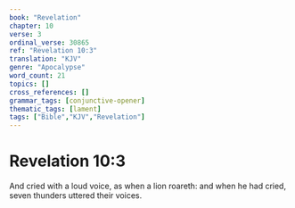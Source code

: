 ```yaml
---
book: "Revelation"
chapter: 10
verse: 3
ordinal_verse: 30865
ref: "Revelation 10:3"
translation: "KJV"
genre: "Apocalypse"
word_count: 21
topics: []
cross_references: []
grammar_tags: [conjunctive-opener]
thematic_tags: [lament]
tags: ["Bible","KJV","Revelation"]
---
```


# Revelation 10:3

And cried with a loud voice, as when a lion roareth: and when he had cried, seven thunders uttered their voices.
